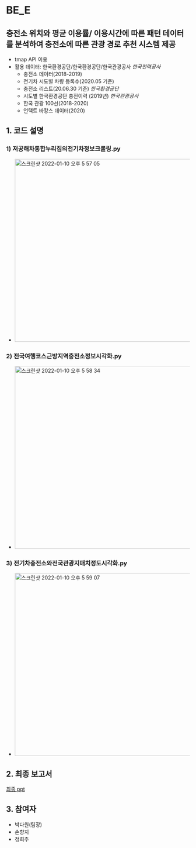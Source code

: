 # BE_E

## 충전소 위치와 평균 이용률/ 이용시간에 따른 패턴 데이터를 분석하여 충전소에 따른 관광 경로 추천 시스템 제공
* tmap API 이용
* 활용 데이터: 한국환경공단/한국환경공단/한국관광공사
  *한국전력공사*
    * 충전소 데이터(2018-2019)
    * 전기차 시도별 차량 등록수(2020.05 기준)
    * 충전소 리스트(20.06.30 기준)
  *한국환경공단*
    * 시도별 한국환경공단 충전이력 (2019년)
  *한국관광공사*
    * 한국 관광 100선(2018-2020)
    * 언택트 바캉스 데이터(2020)
  

## 1. 코드 설명
### 1) 저공해차통합누리집의전기차정보크롤링.py
-  <img width="500" alt="스크린샷 2022-01-10 오후 5 57 05" src="https://user-images.githubusercontent.com/60343930/148739931-bef6cab0-aa7a-47ef-b923-a7d8570d27f8.png">

### 2) 전국여행코스근방지역충전소정보시각화.py
+ <img width="500" alt="스크린샷 2022-01-10 오후 5 58 34" src="https://user-images.githubusercontent.com/60343930/148740108-15562035-9365-4bd5-a901-f73ec0859df1.png">

### 3) 전기차충전소와전국관광지매치정도시각화.py
+ <img width="500" alt="스크린샷 2022-01-10 오후 5 59 07" src="https://user-images.githubusercontent.com/60343930/148740175-7c5f0dd8-646e-4cbc-8bb3-6df09d79e888.png">


## 2. 최종 보고서
[최종 ppt](https://docs.google.com/presentation/d/1usL84kSkPu3Kp_KdLtacyLnpwtBhaHE9/edit?usp=sharing&ouid=101821659036197760390&rtpof=true&sd=true)

## 3. 참여자
* 박다원(팀장)
* 손향지
* 정희주
